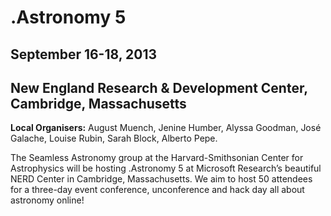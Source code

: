 # .Astronomy 5

## September 16-18, 2013

## New England Research & Development Center, Cambridge, Massachusetts

**Local Organisers:** August Muench, Jenine Humber, Alyssa Goodman, José Galache, Louise Rubin, Sarah Block, Alberto Pepe.

The Seamless Astronomy group at the Harvard-Smithsonian Center for Astrophysics will be hosting .Astronomy 5 at Microsoft Research’s beautiful NERD Center in Cambridge, Massachusetts. We aim to host 50 attendees for a three-day event conference, unconference and hack day all about astronomy online!
